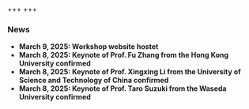 +++
+++

### <b>News
- March 9, 2025: Workshop website hostet
- March 8, 2025: Keynote of Prof. Fu Zhang from the Hong Kong University confirmed
- March 8, 2025: Keynote of Prof. Xingxing Li from the University of Science and Technology of China confirmed
- March 8, 2025: Keynote of Prof. Taro Suzuki from the Waseda University confirmed


